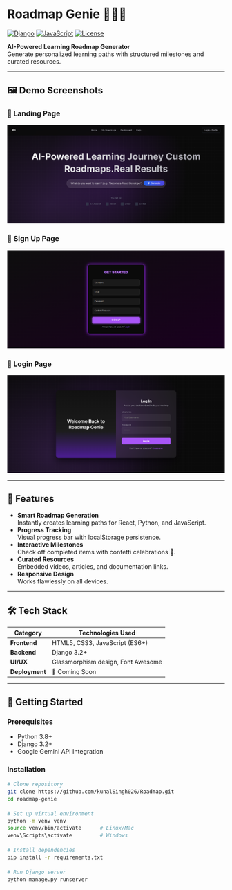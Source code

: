 # Roadmap Genie 🧞‍♂✨

[![Django](https://img.shields.io/badge/Django-3.2-green.svg)](https://www.djangoproject.com/)
[![JavaScript](https://img.shields.io/badge/JavaScript-ES6+-yellow.svg)](https://developer.mozilla.org/en-US/docs/Web/JavaScript)
[![License](https://img.shields.io/badge/License-MIT-blue.svg)](LICENSE)

**AI-Powered Learning Roadmap Generator**  
Generate personalized learning paths with structured milestones and curated resources.

---

## 🖼️ Demo Screenshots

### 🔮 Landing Page
![Landing Page](assets/Screenshot%202025-07-27%20122238.png)

### 🚀 Sign Up Page
![Sign Up Page](assets/Screenshot%202025-07-27%20122303.png)

### 🔐 Login Page
![Login Page](assets/Screenshot%202025-07-27%20122403.png)

---

## 🌟 Features

- **Smart Roadmap Generation**  
  Instantly creates learning paths for React, Python, and JavaScript.
- **Progress Tracking**  
  Visual progress bar with localStorage persistence.
- **Interactive Milestones**  
  Check off completed items with confetti celebrations 🎉.
- **Curated Resources**  
  Embedded videos, articles, and documentation links.
- **Responsive Design**  
  Works flawlessly on all devices.

---

## 🛠 Tech Stack

| Category       | Technologies Used                     |
|----------------|---------------------------------------|
| **Frontend**   | HTML5, CSS3, JavaScript (ES6+)        |
| **Backend**    | Django 3.2+                           |
| **UI/UX**      | Glassmorphism design, Font Awesome    |
| **Deployment** | 🚀 Coming Soon                        |

---

## 🚀 Getting Started

### Prerequisites
- Python 3.8+
- Django 3.2+
- Google Gemini API Integration

### Installation

```bash
# Clone repository
git clone https://github.com/kunalSingh026/Roadmap.git
cd roadmap-genie

# Set up virtual environment
python -m venv venv
source venv/bin/activate      # Linux/Mac
venv\Scripts\activate         # Windows

# Install dependencies
pip install -r requirements.txt

# Run Django server
python manage.py runserver
